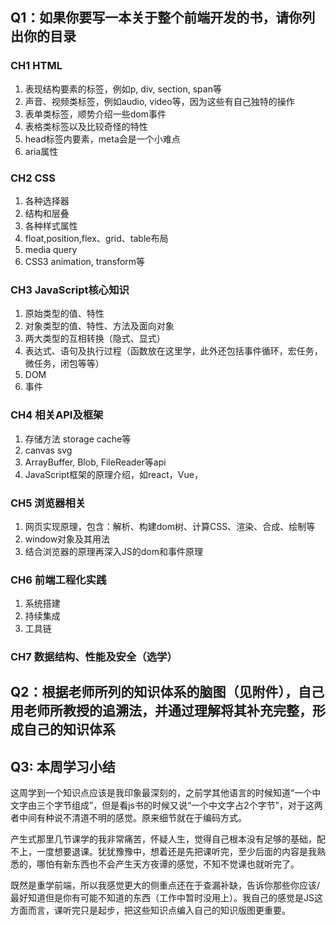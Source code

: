 ## Q1：如果你要写一本关于整个前端开发的书，请你列出你的目录

### CH1 HTML
1. 表现结构要素的标签，例如p, div, section, span等
2. 声音、视频类标签，例如audio, video等，因为这些有自己独特的操作
3. 表单类标签，顺势介绍一些dom事件
4. 表格类标签以及比较奇怪的特性
5. head标签内要素，meta会是一个小难点
6. aria属性

### CH2 CSS
1. 各种选择器
2. 结构和层叠
3. 各种样式属性
4. float,position,flex、grid、table布局
5. media query
6. CSS3 animation, transform等

### CH3 JavaScript核心知识
1. 原始类型的值、特性
2. 对象类型的值、特性、方法及面向对象
3. 两大类型的互相转换（隐式、显式）
4. 表达式、语句及执行过程（函数放在这里学，此外还包括事件循环，宏任务，微任务，闭包等等）
5. DOM
6. 事件

### CH4 相关API及框架
1. 存储方法 storage cache等
2. canvas svg
3. ArrayBuffer, Blob, FileReader等api
4. JavaScript框架的原理介绍，如react，Vue， 

### CH5 浏览器相关
1. 网页实现原理，包含：解析、构建dom树、计算CSS、渲染、合成、绘制等
2. window对象及其用法
3. 结合浏览器的原理再深入JS的dom和事件原理

### CH6 前端工程化实践
1. 系统搭建
2. 持续集成
3. 工具链

### CH7 数据结构、性能及安全（选学）



## Q2：根据老师所列的知识体系的脑图（见附件），自己用老师所教授的追溯法，并通过理解将其补充完整，形成自己的知识体系





## Q3: 本周学习小结

这周学到一个知识点应该是我印象最深刻的，之前学其他语言的时候知道“一个中文字由三个字节组成”，但是看js书的时候又说“一个中文字占2个字节”，对于这两者中间有种说不清道不明的感觉。原来细节就在于编码方式。

产生式那里几节课学的我非常痛苦，怀疑人生，觉得自己根本没有足够的基础，配不上，一度想要退课。犹犹豫豫中，想着还是先把课听完，至少后面的内容是我熟悉的，哪怕有新东西也不会产生天方夜谭的感觉，不知不觉课也就听完了。

既然是重学前端，所以我感觉更大的侧重点还在于查漏补缺，告诉你那些你应该/最好知道但是你有可能不知道的东西（工作中暂时没用上）。我自己的感觉是JS这方面而言，课听完只是起步，把这些知识点编入自己的知识版图更重要。